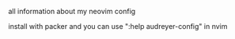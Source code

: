 all information about my neovim config

install with packer and you can use ":help audreyer-config" in nvim
